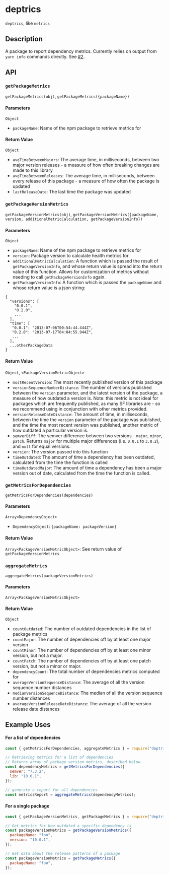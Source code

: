 # deptrics

`deptrics`, like `metrics`

## Description

A package to report dependency metrics. Currently relies on output from `yarn info` commands directly. See [#2](https://github.com/finn-orsini/deptrics/issues/2).

## API

### `getPackageMetrics`

`getPackageMetrics(obj)`, `getPackageMetrics({packageName})`

#### Parameters

`Object`

- `packageName`: Name of the npm package to retrieve metrics for

#### Return Value

`Object`

- `avgTimeBetweenMajors`: The average time, in milliseconds, between two major
  version releases - a measure of how often breaking changes are made to this
  library
- `avgTimeBetweenReleases`: The average time, in milliseconds, between every
  release of this package - a measure of how often the package is updated
- `lastReleaseDate`: The last time the package was updated

### `getPackageVersionMetrics`

`getPackageVersionMetrics(obj)`,
`getPackageVersionMetrics({packageName, version, additionalMetricCalculation, getPackageVersionInfo})`

#### Parameters

`Object`

- `packageName`: Name of the npm package to retrieve metrics for
- `version`: Package version to calculate health metrics for
- `additionalMetricCalculation`: A function which is passed the result of
  `getPackageVersionInfo`, and whose return value is spread into the return value of this
  function. Allows for customization of metrics without needing to call
  `getPackageVersionInfo` again.
- `getPackageVersionInfo`: A function which is passed the `packageName` and whose return value is a json string:
```
{
  "versions": [
    "0.0.1",
    "0.2.0",
    ...
  ],
  "time": [
   "0.0.1": "2013-07-06T00:54:44.444Z",
   "0.2.0": "2013-07-17T04:04:55.944Z",
   ...
  ],
  ...otherPackageData
}
```

#### Return Value

`Object`, `<PackageVersionMetricObject>`

- `mostRecentVersion`: The most recently published version of this package
- `versionSequenceNumberDistance`: The number of versions published between the
  `version` parameter, and the latest version of the package, a measure of how
  outdated a version is. Note: this metric is not ideal for packages which are
  frequently published, as many SF libraries are - so we recommend using in
  conjunction with other metrics provided.
- `versionReleaseDateDistance`: The amount of time, in milliseconds, between the
  time the `version` parameter of the package was published, and the time the
  most recent version was published, another metric of how outdated a particular
  version is.
- `semverDiff`: The semver difference between two versions - `major`, `minor`,
  `patch`. Returns `major` for multiple major differences (i.e. `0.0.1` to
  `3.0.2`), and `null` for equal versions.
- `version`: The version passed into this function
- `timeOutdated`: The amount of time a dependency has been outdated, calculated
  from the time the function is called
- `timeOutdatedMajor`: The amount of time a dependency has been a major version
  out of date, calculated from the time the function is called.

### `getMetricsForDependencies`

`getMetricsForDependencies(dependencies)`

#### Parameters

`Array<DependencyObject>`

- `DependencyObject`: `{packageName: packageVersion}`

#### Return Value

`Array<PackageVersionMetricObject>`: See return value of
`getPackageVersionMetrics`

### `aggregateMetrics`

`aggregateMetrics(packageVersionMetrics)`

#### Parameters

`Array<PackageVersionMetricObject>`

#### Return Value

`Object`

- `countOutdated`: The number of outdated dependencies in the list of package
  metrics
- `countMajor`: The number of dependencies off by at least one major version
- `countMinor`: The number of dependencies off by at least one minor version,
  but not a major.
- `countPatch`: The number of dependencies off by at least one patch version,
  but not a minor or major.
- `dependencyCount`: The total number of dependencies metrics computed for
- `averageVersionSequenceDistance`: The average of all the version sequence
  number distances
- `medianVersionSequenceDistance`: The median of all the version sequence number
  distances
- `averageVersionReleaseDateDistance`: The average of all the version release
  date distances

## Example Uses

#### For a list of dependencies

```js
const { getMetricsForDependencies, aggregateMetrics } = require("deptrics");

// Retrieving metrics for a list of dependencies
// Returns array of package version metrics, described below
const dependencyMetrics = getMetricsForDependencies({
  semver: "7.3.2",
  lib: "10.0.1",
});

// generate a report for all dependencies
const metricsReport = aggregateMetrics(dependencyMetrics);
```

#### For a single package

```js
const { getPackageVersionMetrics, getPackageMetrics } = require("deptrics");

// Get metrics for how outdated a specific dependency is
const packageVersionMetrics = getPackageVersionMetrics({
  packageName: "foo",
  version: "10.0.1",
});

// Get data about the release patterns of a package
const packageVersionMetrics = getPackageMetrics({
  packageName: "foo",
});
```
